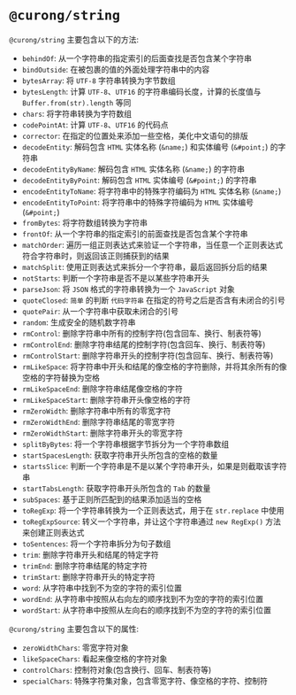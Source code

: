 # `@curong/string`


`@curong/string` 主要包含以下的方法:

- `behindOf`: 从一个字符串的指定索引的后面查找是否包含某个字符串
- `bindOutside`: 在被包裹的值的外面处理字符串中的内容
- `bytesArray`: 将 `UTF-8` 字符串转换为字节数组
- `bytesLength`: 计算 `UTF-8`、`UTF16` 的字符串编码长度，计算的长度值与 `Buffer.from(str).length` 等同
- `chars`: 将字符串转换为字符数组
- `codePointAt`: 计算 `UTF-8`、`UTF16` 的代码点
- `corrector`: 在指定的位置处来添加一些空格，美化中文语句的排版
- `decodeEntity`: 解码包含 `HTML` 实体名称 (`&name;`) 和实体编号 (`&#point;`) 的字符串
- `decodeEntityByName`: 解码包含 `HTML` 实体名称 (`&name;`) 的字符串
- `decodeEntityByPoint`: 解码包含 `HTML` 实体编号 (`&#point;`) 的字符串
- `encodeEntityToName`: 将字符串中的特殊字符编码为 `HTML` 实体名称 (`&name;`)
- `encodeEntityToPoint`: 将字符串中的特殊字符编码为 `HTML` 实体编号 (`&#point;`)
- `fromBytes`: 将字符数组转换为字符串
- `frontOf`: 从一个字符串的指定索引的前面查找是否包含某个字符串
- `matchOrder`: 遍历一组正则表达式来验证一个字符串，当任意一个正则表达式符合字符串时，则返回该正则捕获到的结果
- `matchSplit`: 使用正则表达式来拆分一个字符串，最后返回拆分后的结果
- `notStarts`: 判断一个字符串是否不是以某些字符串开头
- `parseJson`: 将 `JSON` 格式的字符串转换为一个 `JavaScript` 对象
- `quoteClosed`: `简单` 的判断 `代码字符串` 在指定的符号之后是否含有未闭合的引号
- `quotePair`: 从一个字符串中获取未闭合的引号
- `random`: 生成安全的随机数字符串
- `rmControl`: 删除字符串中所有的控制字符(包含回车、换行、制表符等)
- `rmControlEnd`: 删除字符串结尾的控制字符(包含回车、换行、制表符等)
- `rmControlStart`: 删除字符串开头的控制字符(包含回车、换行、制表符等)
- `rmLikeSpace`: 将字符串中开头和结尾的像空格的字符删除，并将其余所有的像空格的字符替换为空格
- `rmLikeSpaceEnd`: 删除字符串结尾像空格的字符
- `rmLikeSpaceStart`: 删除字符串开头像空格的字符
- `rmZeroWidth`: 删除字符串中所有的零宽字符
- `rmZeroWidthEnd`: 删除字符串结尾的零宽字符
- `rmZeroWidthStart`: 删除字符串开头的零宽字符
- `splitByBytes`: 将一个字符串根据字节拆分为一个字符串数组
- `startSpacesLength`: 获取字符串开头所包含的空格的数量
- `startsSlice`: 判断一个字符串是不是以某个字符串开头，如果是则截取该字符串
- `startTabsLength`: 获取字符串开头所包含的 `Tab` 的数量
- `subSpaces`: 基于正则所匹配到的结果添加适当的空格
- `toRegExp`: 将一个字符串转换为一个正则表达式，用于在 `str.replace` 中使用
- `toRegExpSource`: 转义一个字符串，并让这个字符串通过 `new RegExp()` 方法来创建正则表达式
- `toSentences`: 将一个字符串拆分为句子数组
- `trim`: 删除字符串开头和结尾的特定字符
- `trimEnd`: 删除字符串结尾的特定字符
- `trimStart`: 删除字符串开头的特定字符
- `word`: 从字符串中找到不为空的字符的索引位置
- `wordEnd`: 从字符串中按照从右向左的顺序找到不为空的字符的索引位置
- `wordStart`: 从字符串中按照从左向右的顺序找到不为空的字符的索引位置

`@curong/string` 主要包含以下的属性:

- `zeroWidthChars`: 零宽字符对象
- `likeSpaceChars`: 看起来像空格的字符对象
- `controlChars`: 控制符对象(包含换行、回车、制表符等)
- `specialChars`: 特殊字符集对象，包含零宽字符、像空格的字符、控制符
